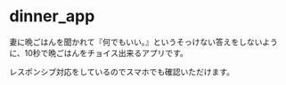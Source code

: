 # dinner_app

妻に晩ごはんを聞かれて『何でもいい。』というそっけない答えをしないように、10秒で晩ごはんをチョイス出来るアプリです。

レスポンシブ対応をしているのでスマホでも確認いただけます。

